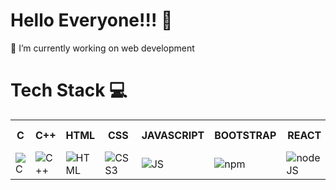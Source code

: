 <h1>Hello Everyone!!! 🤟</h1>


<p>🔭 I’m currently working on web development</p>


<!--
**Srushti2002/Srushti2002** is a ✨ _special_ ✨ repository because its `README.md` (this file) appears on your GitHub profile.

Here are some ideas to get you started:

- 🔭 I’m currently working on web development
- 🌱 I’m currently learning 
- 👯 I’m looking to collaborate on ...
- 🤔 I’m looking for help with ...
- 💬 Ask me about ...
- 📫 How to reach me: ...
- 😄 Pronouns: ...
- ⚡ Fun fact: ...
-->
<h1>Tech Stack 💻</h1>

<table>
<tr>
  <th>C</th>
  <th>C++</th>
  <th>HTML</th>
  <th>CSS</th>
  <th>JAVASCRIPT</th>
  <th>BOOTSTRAP</th>
  <th>REACT</th>
  <th>NPM</th>
  <th>NODEJS</th>
 <th>PYTHON</th>
  <th>OPENCV</th>
  <th>R</th>
  <th>NUMPY</th>
  <th>PANDAS</th>
  <th>SCIKIT-LEARN</th>
  <th>SCIPY</th>
  <th>TENSORFLOW</th>
  
  
  </tr>
<tr>
  <td><img src="https://user-images.githubusercontent.com/91448978/218302699-c835fe6c-6f79-4f79-8d49-486873b3603d.png" alt="C"></td>
  <td><img src="https://user-images.githubusercontent.com/91448978/218303286-a687e8df-d6b9-43ec-a24a-cafb4135a510.png" alt="C++"></td>
  <td><img src="https://user-images.githubusercontent.com/91448978/218303424-dce2eee9-5377-49f0-a120-bd76f13fe602.png" alt="HTML"></td>
  <td><img src="https://user-images.githubusercontent.com/91448978/218303446-bac1f901-72c6-4bcf-96ae-a59b72859bfd.png" alt="CSS3"></td>
  <td><img src="https://user-images.githubusercontent.com/91448978/218303485-24153464-1387-47a2-ba10-fb3f74df98a9.png" alt="JS"></td>
    <td><img src="https://user-images.githubusercontent.com/91448978/218304037-4352326c-4257-439a-92f7-da9a55e8bb4a.png
" alt="npm"></td>
    <td><img src="https://user-images.githubusercontent.com/91448978/218304060-ce83416b-b958-4563-9451-f92f5b5d2a20.png
" alt="nodeJS"></td>
    <td><img src="https://user-images.githubusercontent.com/91448978/218304132-979c44f5-8817-4c32-bff4-e77e23bb3e5f.png
" alt="python"></td>
    <td><img src="https://user-images.githubusercontent.com/91448978/218304163-757c82a9-d655-4fee-99da-f3f52652dd7c.png
" alt="openCV"></td>
    <td><img src="https://user-images.githubusercontent.com/91448978/218304270-c7c0ad81-8332-49a3-ac37-c87606b8b86e.png
" alt="R lang"></td>
    <td><img src="https://user-images.githubusercontent.com/91448978/218303485-24153464-1387-47a2-ba10-fb3f74df98a9.png" alt="numpy"></td>
    <td><img src="" alt="pandas"></td>
    <td><img src="https://user-images.githubusercontent.com/91448978/218303485-24153464-1387-47a2-ba10-fb3f74df98a9.png" alt="Scikit-learn"></td>
    <td><img src="https://user-images.githubusercontent.com/91448978/218303485-24153464-1387-47a2-ba10-fb3f74df98a9.png" alt="scipy"></td>
    <td><img src="![image](https://user-images.githubusercontent.com/91448978/218304372-526dda59-ee59-4e50-b4c4-005822c550a7.png)
" alt="tensorflow"></td>
  
  
  </tr>
</table>




